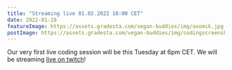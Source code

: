 ```yaml
---
title: "Streaming live 01.02.2022 18:00 CET"
date: 2022-01-28
featureImage: https://assets.gradesta.com/vegan-buddies/img/avomik.jpg
postImage: https://assets.gradesta.com/vegan-buddies/img/codingscreenshot.png
---
```


Our very first live coding session will be this Tuesday at 6pm CET. We will be streaming [live on twitch](https://www.twitch.tv/timotejcz)!
